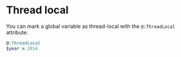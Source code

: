 # Thread local

You can mark a global variable as thread-local with the `@:ThreadLocal` attribute:

``` ruby
@:ThreadLocal
$year = 2014
```
